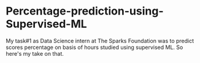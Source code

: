 # Percentage-prediction-using-Supervised-ML
My task#1 as Data Science intern at The Sparks Foundation was to predict scores percentage on basis of hours studied using supervised ML.
So here's my take on that. 
